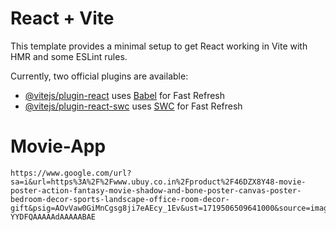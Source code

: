 # React + Vite

This template provides a minimal setup to get React working in Vite with HMR and some ESLint rules.

Currently, two official plugins are available:

- [@vitejs/plugin-react](https://github.com/vitejs/vite-plugin-react/blob/main/packages/plugin-react/README.md) uses [Babel](https://babeljs.io/) for Fast Refresh
- [@vitejs/plugin-react-swc](https://github.com/vitejs/vite-plugin-react-swc) uses [SWC](https://swc.rs/) for Fast Refresh
# Movie-App


    https://www.google.com/url?sa=i&url=https%3A%2F%2Fwww.ubuy.co.in%2Fproduct%2F46DZX8Y48-movie-poster-action-fantasy-movie-shadow-and-bone-poster-canvas-poster-bedroom-decor-sports-landscape-office-room-decor-gift&psig=AOvVaw0GiMnCgsg8ji7eAEcy_1Ev&ust=1719506509641000&source=images&cd=vfe&opi=89978449&ved=0CBEQjRxqFwoTCKj_nInb-YYDFQAAAAAdAAAAABAE